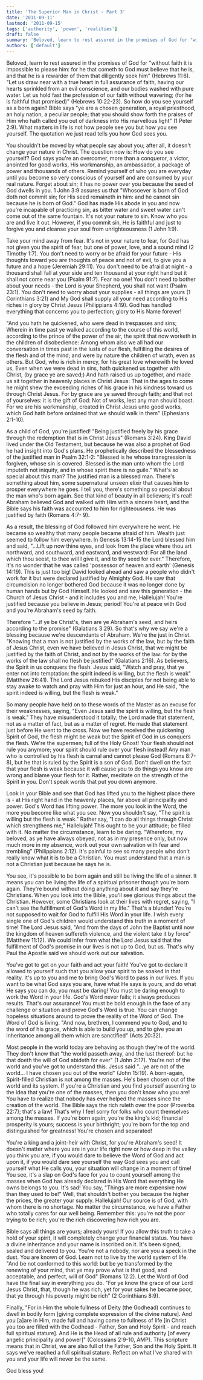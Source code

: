 ```yaml
---
title: 'The Superior Man in Christ - Part 3'
date: '2011-09-11'
lastmod: '2011-09-15'
tags: ['authority', 'power', 'realities']
draft: false
summary: 'Beloved, learn to rest assured in the promises of God for "without faith it is impossible to please him: for he that cometh to God must believe that he is, and that he is a rewarder of them that diligently seek him" (Hebrews 11:6).'
authors: ['default']
---
```


Beloved, learn to rest assured in the promises of God for "without faith it is impossible to please him: for he that cometh to God must believe that he is, and that he is a rewarder of them that diligently seek him" (Hebrews 11:6). "Let us draw near with a true heart in full assurance of faith, having our hearts sprinkled from an evil conscience, and our bodies washed with pure water. Let us hold fast the profession of our faith without wavering; (for he is faithful that promised)" (Hebrews 10:22-23). So how do you see yourself as a born again? Bible says "ye are a chosen generation, a royal priesthood, an holy nation, a peculiar people; that you should show forth the praises of Him who hath called you out of darkness into His marvellous light" (1 Peter 2:9). What matters in life is not how people see you but how you see yourself. The quotation we just read tells you how God sees you.

You shouldn't be moved by what people say about you; after all, it doesn't change your nature in Christ. The question now is: How do you see yourself? God says you're an overcomer, more than a conqueror, a victor, anointed for good works, His workmanship, an ambassador, a package of power and thousands of others. Remind yourself of who you are everyday until you become so very conscious of yourself and are consumed by your real nature. Forget about sin; it has no power over you because the seed of God dwells in you. 1 John 3:9 assures us that "Whosoever is born of God doth not commit sin; for His seed remaineth in him: and he cannot sin because he is born of God." God has made His abode in you and now you're incapable of practicing sin, as bitter water and sweet water can't come out of the same fountain. It's not your nature to sin. Know who you are and live it out. However, if you commit sin, He is faithful and just to forgive you and cleanse your soul from unrighteousness (1 John 1:9).

Take your mind away from fear. It's not in your nature to fear, for God has not given you the spirit of fear, but one of power, love, and a sound mind (2 Timothy 1:7). You don't need to worry or be afraid for your future - His thoughts toward you are thoughts of peace and not of evil, to give you a future and a hope (Jeremiah 29:11). You don't need to be afraid at night - a thousand shall fall at your side and ten thousand at your right hand but it shall not come near you (Psalm 91:7). Fear no one! You don't need to bother about your needs - the Lord is your Shepherd, you shall not want (Psalm 23:1). You don't need to worry about your supplies - all things are yours (1 Corinthians 3:21) and My God shall supply all your need according to His riches in glory by Christ Jesus (Philippians 4:19). God has handled everything that concerns you to perfection; glory to His Name forever!

"And you hath he quickened, who were dead in trespasses and sins; Wherein in time past ye walked according to the course of this world, according to the prince of the power of the air, the spirit that now worketh in the children of disobedience: Among whom also we all had our conversation in times past in the lusts of our flesh, fulfilling the desires of the flesh and of the mind; and were by nature the children of wrath, even as others. But God, who is rich in mercy, for his great love wherewith he loved us, Even when we were dead in sins, hath quickened us together with Christ, (by grace ye are saved;) And hath raised us up together, and made us sit together in heavenly places in Christ Jesus: That in the ages to come he might shew the exceeding riches of his grace in his kindness toward us through Christ Jesus. For by grace are ye saved through faith; and that not of yourselves: it is the gift of God: Not of works, lest any man should boast. For we are his workmanship, created in Christ Jesus unto good works, which God hath before ordained that we should walk in them" (Ephesians 2:1-10).

As a child of God, you're justified! "Being justified freely by his grace through the redemption that is in Christ Jesus" (Romans 3:24). King David lived under the Old Testament, but because he was also a prophet of God he had insight into God's plans. He prophetically described the blessedness of the justified man in Psalm 32:1-2: "Blessed is he whose transgression is forgiven, whose sin is covered. Blessed is the man unto whom the Lord imputeth not iniquity, and in whose spirit there is no guile." What's so special about this man? The justified man is a blessed man. There's something about him, some supernatural unseen elixir that causes him to prosper everywhere he goes. I tell you, there's something so special about the man who's born again. See that kind of beauty in all believers; it's real! Abraham believed God and walked with Him with a sincere heart, and the Bible says his faith was accounted to him for righteousness. He was justified by faith (Romans 4:7- 9).

As a result, the blessing of God followed him everywhere he went. He became so wealthy that many people became afraid of him. Wealth just seemed to follow him everywhere. In Genesis 13:14-15 the Lord blessed him and said, "...Lift up now thine eyes, and look from the place where thou art northward, and southward, and eastward, and westward: For all the land which thou seest, to thee will I give it, and to thy seed for ever." Therefore, it's no wonder that he was called 'possessor of heaven and earth' (Genesis 14:19). This is just too big! David looked ahead and saw a people who didn't work for it but were declared justified by Almighty God. He saw that circumcision no longer bothered God because it was no longer done by human hands but by God Himself. He looked and saw this generation - the Church of Jesus Christ - and it includes you and me, Hallelujah! You're justified because you believe in Jesus; period! You're at peace with God and you're Abraham's seed by faith.

Therefore "...if ye be Christ's, then are ye Abraham's seed, and heirs according to the promise" (Galatians 3:29). So that's why we say we're a blessing because we're descendants of Abraham. We're the just in Christ. "Knowing that a man is not justified by the works of the law, but by the faith of Jesus Christ, even we have believed in Jesus Christ, that we might be justified by the faith of Christ, and not by the works of the law: for by the works of the law shall no flesh be justified" (Galatians 2:16). As believers, the Spirit in us conquers the flesh. Jesus said, "Watch and pray, that ye enter not into temptation: the spirit indeed is willing, but the flesh is weak" (Matthew 26:41). The Lord Jesus rebuked His disciples for not being able to stay awake to watch and pray with Him for just an hour, and He said, "the spirit indeed is willing, but the flesh is weak."

So many people have held on to these words of the Master as an excuse for their weaknesses, saying, "Even Jesus said the spirit is willing, but the flesh is weak." They have misunderstood it totally; the Lord made that statement, not as a matter of fact, but as a matter of regret. He made that statement just before He went to the cross. Now we have received the quickening Spirit of God, the flesh might be weak but the Spirit of God in us conquers the flesh. We're the supermen; full of the Holy Ghost! Your flesh should not rule you anymore; your spirit should rule over your flesh instead! Any man who is controlled by his flesh is carnal and cannot please God (Romans 8:7-8), but he that is ruled by the Spirit is a son of God. Don't dwell on the fact that your flesh is weak because it will cause you to do things you know are wrong and blame your flesh for it. Rather, meditate on the strength of the Spirit in you. Don't speak words that put you down anymore.

Look in your Bible and see that God has lifted you to the highest place there is - at His right hand in the heavenly places, far above all principality and power. God's Word has lifting power. The more you look in the Word, the more you become like what you see. Now you shouldn't say, "The spirit is willing but the flesh is weak." Rather say, "I can do all things through Christ which strengthens me," Hallelujah! This ought to be your attitude; be filled with it. No matter the circumstance, learn to be daring. "Wherefore, my beloved, as ye have always obeyed, not as in my presence only, but now much more in my absence, work out your own salvation with fear and trembling" (Philippians 2:12). It's painful to see so many people who don't really know what it is to be a Christian. You must understand that a man is not a Christian just because he says he is.

You see, it's possible to be born again and still be living the life of a sinner. It means you can be living the life of a spiritual prisoner though you're born again. They're bound without doing anything about it and say they're Christians. When you look into the Bible, you'll see glorious things about the Christian. However, some Christians look at their lives with regret, saying, "I can't see the fulfillment of God's Word in my life." That's a blunder! You're not supposed to wait for God to fulfill His Word in your life. I wish every single one of God's children would understand this truth in a moment of time! The Lord Jesus said, "And from the days of John the Baptist until now the kingdom of heaven suffereth violence, and the violent take it by force" (Matthew 11:12). We could infer from what the Lord Jesus said that the fulfillment of God's promise in our lives is not up to God, but us. That's why Paul the Apostle said we should work out our salvation.

You've got to get on your faith and act your faith! You've got to declare it allowed to yourself such that you allow your spirit to be soaked in that reality. It's up to you and me to bring God's Word to pass in our lives. If you want to be what God says you are, have what He says is yours, and do what He says you can do, you must be daring! You must be daring enough to work the Word in your life. God's Word never fails; it always produces results. That's our assurance! You must be bold enough in the face of any challenge or situation and prove God's Word is true. You can change hopeless situations around to prove the reality of the Word of God. The Word of God is living. "And now, brethren, I commend you to God, and to the word of his grace, which is able to build you up, and to give you an inheritance among all them which are sanctified" (Acts 20:32).

Most people in the world today are behaving as though they're of the world. They don't know that "the world passeth away, and the lust thereof: but he that doeth the will of God abideth for ever" (1 John 2:17). You're not of the world and you've got to understand this. Jesus said "...ye are not of the world... I have chosen you out of the world" (John 15:19). A born-again, Spirit-filled Christian is not among the masses. He's been chosen out of the world and its system. If you're a Christian and you find yourself assenting to the idea that you're one of the masses, then you don't know who you are! You have to realize that nobody has ever helped the masses since the creation of the world. The Bible says the rich ruleth over the poor (Proverbs 22:7); that's a law! That's why I feel sorry for folks who count themselves among the masses. If you're born again, you're the king's kid; financial prosperity is yours; success is your birthright; you're born for the top and distinguished for greatness! You're chosen and separated!

You're a king and a joint-heir with Christ, for you're Abraham's seed! It doesn't matter where you are in your life right now or how deep in the valley you think you are, if you would dare to believe the Word of God and act upon it, if you would dare see yourself the way God sees you and call yourself what He calls you, your situation will change in a moment of time! You see, it's a slap on God's face for you to count yourself among the masses when God has already declared in His Word that everything He owns belongs to you. It's sad! You say, "Things are more expensive now than they used to be!" Well, that shouldn't bother you because the higher the prices, the greater your supply. Hallelujah! Our source is of God, with whom there is no shortage. No matter the circumstance, we have a Father who totally cares for our well being. Remember this: you're not the poor trying to be rich; you're the rich discovering how rich you are.

Bible says all things are yours; already yours! If you allow this truth to take a hold of your spirit, it will completely change your financial status. You have a divine inheritance and your name is inscribed on it. It's been signed, sealed and delivered to you. You're not a nobody, nor are you a speck in the dust. You are known of God. Learn not to live by the world system of life. "And be not conformed to this world: but be ye transformed by the renewing of your mind, that ye may prove what is that good, and acceptable, and perfect, will of God" (Romans 12:2). Let the Word of God have the final say in everything you do. "For ye know the grace of our Lord Jesus Christ, that, though he was rich, yet for your sakes he became poor, that ye through his poverty might be rich" (2 Corinthians 8:9).

Finally, "For in Him the whole fullness of Deity (the Godhead) continues to dwell in bodily form \[giving complete expression of the divine nature\]. And you \[a\]are in Him, made full and having come to fullness of life \[in Christ you too are filled with the Godhead - Father, Son and Holy Spirit - and reach full spiritual stature\]. And He is the Head of all rule and authority \[of every angelic principality and power\]" (Colossians 2:9-10, AMP). This scripture means that in Christ, we are also full of the Father, Son and the Holy Spirit. It says we've reached a full spiritual stature. Reflect on what I've shared with you and your life will never be the same.

God bless you!

